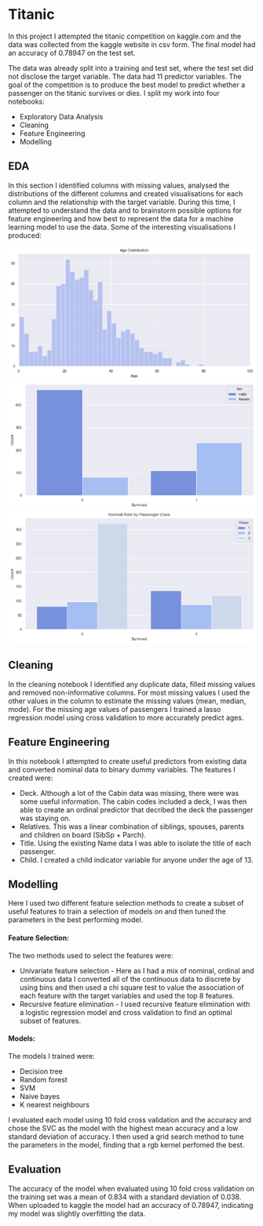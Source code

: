 # Titanic

In this project I attempted the titanic competition on kaggle.com and the data was collected from the kaggle website in csv form. The final model had an accuracy of 0.78947 on the test set.

The data was already split into a training and test set, where the test set did not disclose the target variable. The data had 11 predictor variables. The goal of the competition is to produce the best model to predict whether a passenger on the titanic survives or dies. I split my work into four notebooks: 

- Exploratory Data Analysis
- Cleaning
- Feature Engineering
- Modelling

## EDA

In this section I identified columns with missing values, analysed the distributions of the different columns and created visualisations for each column and the relationship with the target variable. During this time, I attempted to understand the data and to brainstorm possible options for feature engineering and how best to represent the data for a machine learning model to use the data. Some of the interesting visualisations I produced:

![](images/age_distribution.png)
![](images/survival_by_sex.png)
![](images/survival_by_pclass.png)

## Cleaning

In the cleaning notebook I identified any duplicate data, filled missing values and removed non-informative columns. For most missing values I used the other values in the column to estimate the missing values (mean, median, mode). For the missing age values of passengers I trained a lasso regression model using cross validation to more accurately predict ages.

## Feature Engineering

In this notebook I attempted to create useful predictors from existing data and converted nominal data to binary dummy variables. The features I created were:

- Deck. Although a lot of the Cabin data was missing, there were was some useful information. The cabin codes included a deck, I was then able to create an ordinal predictor that decribed the deck the passenger was staying on.
- Relatives. This was a linear combination of siblings, spouses, parents and children on board (SibSp + Parch).
- Title. Using the existing Name data I was able to isolate the title of each passenger.
- Child. I created a child indicator variable for anyone under the age of 13.

## Modelling

Here I used two different feature selection methods to create a subset of useful features to train a selection of models on and then tuned the parameters in the best performing model.

#### Feature Selection:

The two methods used to select the features were:

- Univariate feature selection - Here as I had a mix of nominal, ordinal and continuous data I converted all of the continuous data to discrete by using bins and then used a chi square test to value the association of each feature with the target variables and used the top 8 features.
- Recursive feature elimination - I used recursive feature elimination with a logistic regression model and cross validation to find an optimal subset of features.

#### Models:

The models I trained were:

- Decision tree
- Random forest
- SVM
- Naive bayes
- K nearest neighbours

I evaluated each model using  10 fold cross validation and the accuracy and chose the SVC as the model with the highest mean accuracy and a low standard deviation of accuracy. I then used a grid search method to tune the parameters in the model, finding that a rgb kernel perfomed the best.

## Evaluation

The accuracy of the model when evaluated using 10 fold cross validation on the training set was a mean of 0.834 with a standard deviation of 0.038. When uploaded to kaggle the model had an accuracy of 0.78947, indicating my model was slightly overfitting the data.

